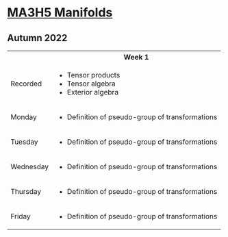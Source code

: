 <head>
<script type="text/javascript" id="MathJax-script" async
  src="https://cdn.jsdelivr.net/npm/mathjax@3/es5/tex-mml-chtml.js">
</script>
<script>
  MathJax = {
    tex: {
      inlineMath: [['$', '$']]
    }
  };
</script>
</head>


# [MA3H5 Manifolds](https://moodle.warwick.ac.uk/course/view.php?id=52238)
## Autumn 2022

<table>
  <tbody>
<!--  ##################  Week 1  ################## -->
    <tr><th></th><th align=center>Week 1</th></tr><tr>
      <td>Recorded</td>
      <td>
        <ul>
          <li>  Tensor products</li>
          <li>  Tensor algebra</li>
          <li>  Exterior algebra</li>
        </ul>
      </td>
    </tr>
    <tr>
      <td>Monday</td>
      <td>
        <ul>
          <li>  Definition of pseudo-group of transformations</li>
        </ul>
      </td>
    </tr>
    <tr>
      <td>Tuesday</td>
      <td>
        <ul>
          <li>  Definition of pseudo-group of transformations</li>
        </ul>
      </td>
    </tr>
    <tr>
      <td>Wednesday</td>
      <td>
        <ul>
          <li>  Definition of pseudo-group of transformations</li>
        </ul>
      </td>
    </tr>
    <tr>
      <td>Thursday</td>
      <td>
        <ul>
          <li>  Definition of pseudo-group of transformations</li>
        </ul>
      </td>
    </tr>
    <tr>
      <td>Friday</td>
      <td>
        <ul>
          <li>  Definition of pseudo-group of transformations</li>
        </ul>
      </td>
    </tr>
  </tbody>
</table>
